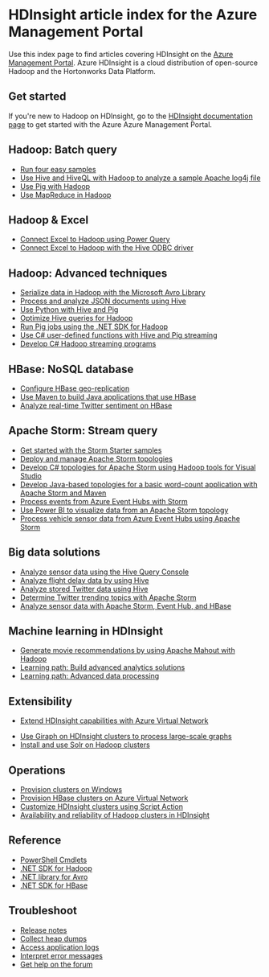 <properties
   pageTitle="HDInsight article index for Azure Management Portal | Windows Azure"
   description="An index page with links to articles about HDInsight on the Azure Management Portal. Microsoft recommends the Azure <!-- deleted by customization preview portal --><!-- keep by customization: begin -->Management Portal<!-- keep by customization: end --> for new Hadoop clusters on HDInsight."
   services="hdinsight"
   documentationCenter="na"
   authors="cjgronlund"
   manager="pablissima"
   editor=""/>

<tags
	ms.service="hdinsight"
	ms.date="08/17/2015"
	wacn.date=""/>

# HDInsight article index for the Azure Management Portal

Use this index page to find articles covering HDInsight on the [Azure Management Portal](https://manage.windowsazure.cn/). Azure HDInsight is a cloud distribution of open-source Hadoop and the Hortonworks Data Platform.
<!-- deleted by customization


> [AZURE.IMPORTANT]  This documentation index page is for customers who already have solutions deployed to the current Azure Management Portal.
>
> Microsoft recommends using the **Azure preview portal** for new HDInsight clusters:
>
> * [Go to HDInsight preview portal documentation](/documentation/services/hdinsight/)
> * [Go to the Azure preview portal](https://manage.windowsazure.cn/)
>
> For an explanation of the advantages of the preview portal, see [DevOps just got a whole lot more awesome](https://manage.windowsazure.cn).
>
> HDInsight on the Azure Management Portal will not receive upgrades after July 2015 and is replaced by the Azure preview portal.
-->

## Get started

If you're new to Hadoop on HDInsight, go to the [HDInsight documentation page](/documentation/services/hdinsight/) to get started with the Azure <!-- deleted by customization preview portal --><!-- keep by customization: begin -->Azure Management Portal<!-- keep by customization: end -->.
<!-- deleted by customization

## Linux

For a complete set of articles about using Linux and Linux clusters, go to the [HDInsight documentation page](/documentation/services/hdinsight/).
-->

## Hadoop: Batch query

* [Run four easy samples](/documentation/articles/hdinsight-run-samples)
* [Use Hive and HiveQL with Hadoop to analyze a sample Apache log4j file](/documentation/articles/hdinsight-use-hive)
* [Use Pig with Hadoop](/documentation/articles/hdinsight-use-pig)
* [Use MapReduce in Hadoop](/documentation/articles/hdinsight-use-mapreduce)

## Hadoop & Excel

* [Connect Excel to Hadoop using Power Query](/documentation/articles/hdinsight-connect-excel-power-query)
* [Connect Excel to Hadoop with the Hive ODBC driver](/documentation/articles/hdinsight-connect-excel-hive-odbc-driver)


## Hadoop: Advanced techniques

* [Serialize data in Hadoop with the Microsoft Avro Library](/documentation/articles/hdinsight-dotnet-avro-serialization)
* [Process and analyze JSON documents using Hive](/documentation/articles/hdinsight-using-json-in-hive)
* [Use Python with Hive and Pig](/documentation/articles/hdinsight-python)
* [Optimize Hive queries for Hadoop](hdinsight-hadoop-optimize-hive-query–v1.md)
* [Run Pig jobs using the .NET SDK for Hadoop](hdinsight-hadoop-use-pig-dotnet-sdk-v1.md )
* [Use C# user-defined functions with Hive and Pig streaming](/documentation/articles/hdinsight-hadoop-hive-pig-udf-dotnet-csharp)
* [Develop C# Hadoop streaming programs](/documentation/articles/hdinsight-hadoop-develop-deploy-streaming-jobs)

## HBase: NoSQL database

* [Configure HBase geo-replication](/documentation/articles/hdinsight-hbase-geo-replication)
* [Use Maven to build Java applications that use HBase](/documentation/articles/hdinsight-hbase-build-java-maven)
* [Analyze real-time Twitter sentiment on HBase](/documentation/articles/hdinsight-hbase-analyze-twitter-sentiment)

## Apache Storm: Stream query

* [Get started with the Storm Starter samples](/documentation/articles/hdinsight-apache-storm-tutorial-get-started-v1)
* [Deploy and manage Apache Storm topologies](/documentation/articles/hdinsight-storm-deploy-monitor-topology)
* [Develop C# topologies for Apache Storm using Hadoop tools for Visual Studio](/documentation/articles/hdinsight-storm-develop-csharp-visual-studio-topology)
* [Develop Java-based topologies for a basic word-count application with Apache Storm and Maven](/documentation/articles/hdinsight-storm-develop-java-topology)
* [Process events from Azure Event Hubs with Storm](/documentation/articles/hdinsight-storm-develop-csharp-event-hub-topology)
* [Use Power BI to visualize data from an Apache Storm topology](/documentation/articles/hdinsight-storm-power-bi-topology)
* [Process vehicle sensor data from Azure Event Hubs using Apache Storm](/documentation/articles/hdinsight-storm-iot-eventhub-documentdb)
<!-- deleted by customization 

## Apache Spark

For articles about using native Apache Spark clusters in the Azure preview portal, go to the [HDInsight documentation page](/documentation/services/hdinsight/).

* [Overview: Apache Spark on Azure HDInsight](/documentation/articles/hdinsight-apache-spark-overview)
* [Install and use Spark on Hadoop clusters](/documentation/articles/hdinsight-hadoop-spark-install)
* [Spark job server on HDInsight clusters](/documentation/articles/hdinsight-apache-spark-job-server)
* [Provision Apache Spark and run interactive queries using Spark SQL](/documentation/articles/hdinsight-apache-spark-zeppelin-notebook-jupyter-spark-sql-v1)

-->

## Big data solutions

* [Analyze sensor data using the Hive Query Console](/documentation/articles/hdinsight-hive-analyze-sensor-data)
* [Analyze flight delay data by using Hive](/documentation/articles/hdinsight-analyze-flight-delay-data)
* [Analyze stored Twitter data using Hive](/documentation/articles/hdinsight-analyze-twitter-data)
* [Determine Twitter trending topics with Apache Storm](/documentation/articles/hdinsight-storm-twitter-trending)
* [Analyze sensor data with Apache Storm, Event Hub, and HBase](/documentation/articles/hdinsight-storm-sensor-data-analysis)

## Machine learning in HDInsight

* [Generate movie recommendations by using Apache Mahout with Hadoop](/documentation/articles/hdinsight-mahout)
* [Learning path: Build advanced analytics solutions](/documentation/articles/machine-learning-data-science-how-to-create-machine-learning-service)
* [Learning path: Advanced data processing](/documentation/articles/machine-learning-data-science-advanced-data-processing)
<!-- deleted by customization * [Predict taxi tips with HDInsight and Machine Learning](/documentation/articles/machine-learning-data-science-process-hive-walkthrough) -->

## Extensibility

* [Extend HDInsight capabilities with Azure Virtual Network](/documentation/articles/hdinsight-extend-hadoop-virtual-network)
<!-- deleted by customization * [Install and use Spark on Hadoop clusters](/documentation/articles/hdinsight-hadoop-spark-install) -->
* [Use Giraph on HDInsight clusters to process large-scale graphs](/documentation/articles/hdinsight-hadoop-giraph-install-v1)
* [Install and use Solr on Hadoop clusters](/documentation/articles/hdinsight-hadoop-solr-install-v1)

## Operations

* [Provision clusters on Windows](/documentation/articles/hdinsight-provision-clusters-v1)
* [Provision HBase clusters on Azure Virtual Network](/documentation/articles/hdinsight-hbase-provision-vnet)
* [Customize HDInsight clusters using Script Action](/documentation/articles/hdinsight-hadoop-customize-cluster-v1)
* [Availability and reliability of Hadoop clusters in HDInsight](/documentation/articles/hdinsight-high-availability)

## Reference

* [PowerShell Cmdlets](https://msdn.microsoft.com/zh-cn/library/azure/dn858087.aspx)  
* [.NET SDK for Hadoop](http://msdn.microsoft.com/zh-cn/library/azure/dn469975.aspx)  
* [.NET library for Avro](https://hadoopsdk.codeplex.com/wikipage?title=Avro%20Library)  
* [.NET SDK for HBase](https://www.nuget.org/packages/Microsoft.HBase.Client/)  

## Troubleshoot

* [Release notes](/documentation/articles/hdinsight-release-notes)
* [Collect heap dumps](/documentation/articles/hdinsight-hadoop-collect-debug-heap-dumps)
* [Access application logs](/documentation/articles/hdinsight-hadoop-access-yarn-app-logs)
* [Interpret error messages](/documentation/articles/hdinsight-debug-jobs)
* [Get help on the forum](https://social.msdn.microsoft.com/forums/azure/home?forum=hdinsight)

